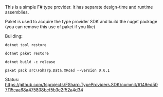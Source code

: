 
This is a simple F# type provider.  It has separate design-time and runtime assemblies.

Paket is used to acquire the type provider SDK and build the nuget package (you can remove this use of paket if you like)

Building:

    dotnet tool restore

    dotnet paket restore

    dotnet build -c release

    paket pack src\FSharp.Data.XRoad --version 0.0.1

Status: https://github.com/fsprojects/FSharp.TypeProviders.SDK/commit/6149ed507f15caa68a475808bcf5b3c2f52a4d34
